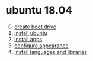 ubuntu 18.04
===

0. [create boot drive](./0_create_boot_drive.markdown)
1. [install ubuntu](./1_install_ubuntu.markdown)
2. [install apps](./2_install_apps.markdown)
3. [configure appearance](./3_configure_appearance.markdown)
4. [install languages and libraries](./4_install_languages_and_libraries.markdown)
